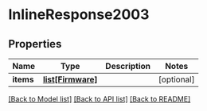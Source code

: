 # InlineResponse2003

## Properties
Name | Type | Description | Notes
------------ | ------------- | ------------- | -------------
**items** | [**list[Firmware]**](Firmware.md) |  | [optional] 

[[Back to Model list]](../README.md#documentation-for-models) [[Back to API list]](../README.md#documentation-for-api-endpoints) [[Back to README]](../README.md)



